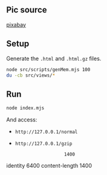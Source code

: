 ## Pic source

[pixabay](https://pixabay.com/photos/chicken-farm-yard-face-comb-8225658/)

## Setup

Generate the `.html` and `.html.gz` files.

```bash
node src/scripts/genMem.mjs 100
du -cb src/views/*
```

## Run

```bash
node index.mjs
```

And access:

- `http://127.0.0.1/normal`
- `http://127.0.0.1/gzip`

                        1400
identity               6400
content-length          1400